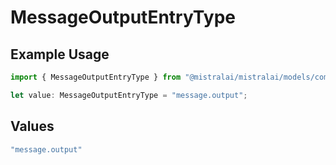 # MessageOutputEntryType

## Example Usage

```typescript
import { MessageOutputEntryType } from "@mistralai/mistralai/models/components";

let value: MessageOutputEntryType = "message.output";
```

## Values

```typescript
"message.output"
```